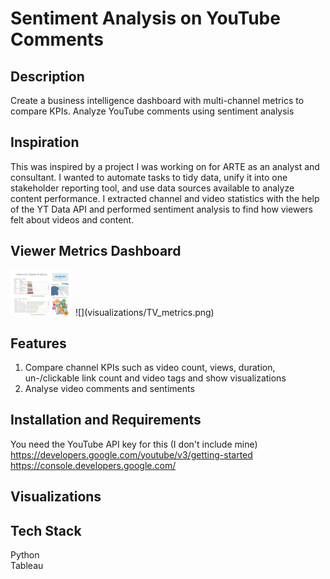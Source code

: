 # Sentiment Analysis on YouTube Comments

## Description
Create a business intelligence dashboard with multi-channel metrics to compare KPIs. Analyze YouTube comments using sentiment analysis

## Inspiration
This was inspired by a project I was working on for ARTE as an analyst and consultant. I wanted to automate tasks to tidy data, unify it into one stakeholder reporting tool, and  use data sources available to analyze content performance. I extracted channel and video statistics with the help of the YT Data API and performed sentiment analysis to find how viewers felt about videos and content.

## Viewer Metrics Dashboard
<img src='visualizations/TV_metrics.png' width=100>
![](visualizations/TV_metrics.png)

## Features
1. Compare channel KPIs such as video count, views, duration, un-/clickable link count and video tags and show visualizations<br/>
2. Analyse video comments and sentiments 

## Installation and Requirements
You need the YouTube API key for this (I don't include mine)<br/>
https://developers.google.com/youtube/v3/getting-started <br/>
https://console.developers.google.com/

## Visualizations 

## Tech Stack
Python<br/>
Tableau

